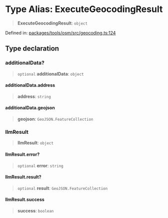 # Type Alias: ExecuteGeocodingResult

> **ExecuteGeocodingResult**: `object`

Defined in: [packages/tools/osm/src/geocoding.ts:124](https://github.com/GeoDaCenter/openassistant/blob/dc72d81a35cf8e46295657303846fbb4ad891993/packages/tools/osm/src/geocoding.ts#L124)

## Type declaration

### additionalData?

> `optional` **additionalData**: `object`

#### additionalData.address

> **address**: `string`

#### additionalData.geojson

> **geojson**: `GeoJSON.FeatureCollection`

### llmResult

> **llmResult**: `object`

#### llmResult.error?

> `optional` **error**: `string`

#### llmResult.result?

> `optional` **result**: `GeoJSON.FeatureCollection`

#### llmResult.success

> **success**: `boolean`
